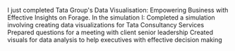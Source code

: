 I just completed Tata Group's Data Visualisation: Empowering Business with Effective Insights on Forage. In the simulation I:
Completed a simulation involving creating data visualizations for Tata Consultancy Services
Prepared questions for a meeting with client senior leadership
Created visuals for data analysis to help executives with effective decision making

